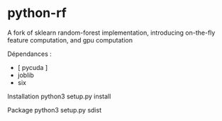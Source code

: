 # python-rf
A fork of sklearn random-forest implementation, introducing on-the-fly feature computation, and gpu computation

Dépendances :
- \[ pycuda \]
- joblib
- six


Installation
 python3 setup.py install

Package
 python3 setup.py sdist
